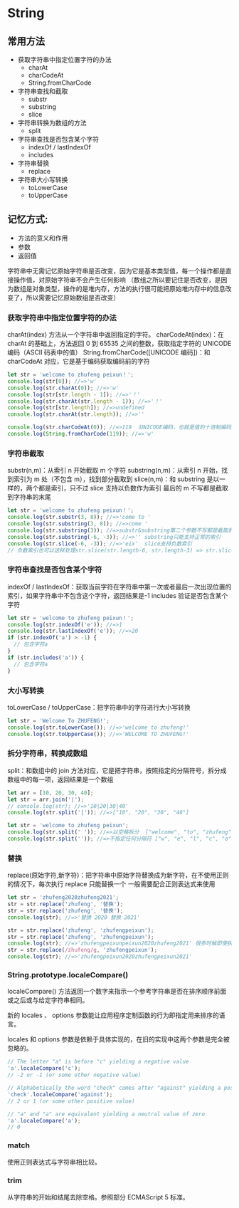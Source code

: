 # String

## 常用方法

- 获取字符串中指定位置字符的办法
  - charAt
  - charCodeAt
  - String.fromCharCode
- 字符串查找和截取
  - substr
  - substring
  - slice
- 字符串转换为数组的方法
  - split
- 字符串查找是否包含某个字符
  - indexOf / lastIndexOf
  - includes
- 字符串替换
  - replace
- 字符串大小写转换
  - toLowerCase
  - toUpperCase

## 记忆方式:

- 方法的意义和作用
- 参数
- 返回值

字符串中无需记忆原始字符串是否改变，因为它是基本类型值，每一个操作都是直接操作值，对原始字符串不会产生任何影响
（数组之所以要记住是否改变，是因为数组是对象类型，操作的是堆内存，方法的执行很可能把原始堆内存中的信息改变了，所以需要记忆原始数组是否改变）

### 获取字符串中指定位置字符的办法

charAt(index) 方法从一个字符串中返回指定的字符。
charCodeAt(index)：在 charAt 的基础上，方法返回 0 到 65535 之间的整数，获取指定字符的 UNICODE 编码（ASCII 码表中的值）
String.fromCharCode([UNICODE 编码])：和 charCodeAt 对应，它是基于编码获取编码前的字符

```js
let str = 'welcome to zhufeng peixun！';
console.log(str[0]); //=>'w'
console.log(str.charAt(0)); //=>'w'
console.log(str[str.length - 1]); //=>'！'
console.log(str.charAt(str.length - 1)); //=>'！'
console.log(str[str.length]); //=>undefined
console.log(str.charAt(str.length)); //=>''

console.log(str.charCodeAt(0)); //=>119 （UNICODE编码，也就是值的十进制编码）
console.log(String.fromCharCode(119)); //=>'w'
```

### 字符串截取

substr(n,m)：从索引 n 开始截取 m 个字符
substring(n,m)：从索引 n 开始，找到索引为 m 处（不包含 m），找到部分截取到
slice(n,m)：和 substring 是以一样的，两个都是索引，只不过 slice 支持以负数作为索引
最后的 m 不写都是截取到字符串的末尾

```js
let str = 'welcome to zhufeng peixun！';
console.log(str.substr(3, 8)); //=>'come to '
console.log(str.substring(3, 8)); //=>come '
console.log(str.substring(3)); //=>substr&substring第二个参数不写都是截取到末尾  str.substring(0)：字符串克隆
console.log(str.substring(-6, -3)); //=>'' substring只能支持正常的索引
console.log(str.slice(-6, -3)); //=>'eix'  slice支持负数索引
// 负数索引也可以这样处理str.slice(str.length-6, str.length-3) => str.slice(20,23)
```

### 字符串查找是否包含某个字符

indexOf / lastIndexOf：获取当前字符在字符串中第一次或者最后一次出现位置的索引，如果字符串中不包含这个字符，返回结果是-1
includes 验证是否包含某个字符

```js
let str = 'welcome to zhufeng peixun！';
console.log(str.indexOf('e')); //=>1
console.log(str.lastIndexOf('e')); //=>20
if (str.indexOf('a') > -1) {
  // 包含字符a
}
if (str.includes('a')) {
  // 包含字符a
}
```

### 大小写转换

toLowerCase / toUpperCase：把字符串中的字符进行大小写转换

```js
let str = 'Welcome To ZHUFENG!';
console.log(str.toLowerCase()); //=>'welcome to zhufeng!'
console.log(str.toUpperCase()); //=>'WELCOME TO ZHUFENG!'
```

### 拆分字符串，转换成数组

split：和数组中的 join 方法对应，它是把字符串，按照指定的分隔符号，拆分成数组中的每一项，返回结果是一个数组

```js
let arr = [10, 20, 30, 40];
let str = arr.join('|');
// console.log(str); //=>'10|20|30|40'
console.log(str.split('|')); //=>["10", "20", "30", "40"]

let str = 'welcome to zhufeng peixun';
console.log(str.split(' ')); //=>以空格拆分  ["welcome", "to", "zhufeng", "peixun"]
console.log(str.split('')); //=>不指定任何分隔符 ["w", "e", "l", "c", "o", "m", "e", " ", "t", "o", " ", "z", "h", "u", "f", "e", "n", "g", " ", "p", "e", "i", "x", "u", "n"]
```

### 替换

replace(原始字符,新字符)：把字符串中原始字符替换成为新字符，在不使用正则的情况下，每次执行 replace 只能替换一个
一般需要配合正则表达式来使用

```js
let str = 'zhufeng2020zhufeng2021';
str = str.replace('zhufeng', '替换');
str = str.replace('zhufeng', '替换');
console.log(str); //=>'替换 2020 替换 2021'

str = str.replace('zhufeng', 'zhufengpeixun');
str = str.replace('zhufeng', 'zhufengpeixun');
console.log(str); //=>'zhufengpeixunpeixun2020zhufeng2021' 很多时候即使执行多次也不一定能够实现最后的效果，所以replace一般都是伴随正则出现的
str = str.replace(/zhufeng/g, 'zhufengpeixun');
console.log(str); //=>'zhufengpeixun2020zhufengpeixun2021'
```

### String.prototype.localeCompare()

localeCompare() 方法返回一个数字来指示一个参考字符串是否在排序顺序前面或之后或与给定字符串相同。

新的 locales 、 options 参数能让应用程序定制函数的行为即指定用来排序的语言。

locales 和 options 参数是依赖于具体实现的，在旧的实现中这两个参数是完全被忽略的。

```js
// The letter "a" is before "c" yielding a negative value
'a'.localeCompare('c');
// -2 or -1 (or some other negative value)

// Alphabetically the word "check" comes after "against" yielding a positive value
'check'.localeCompare('against');
// 2 or 1 (or some other positive value)

// "a" and "a" are equivalent yielding a neutral value of zero
'a'.localeCompare('a');
// 0
```

### match

使用正则表达式与字符串相比较。

### trim

从字符串的开始和结尾去除空格。参照部分 ECMAScript 5 标准。
